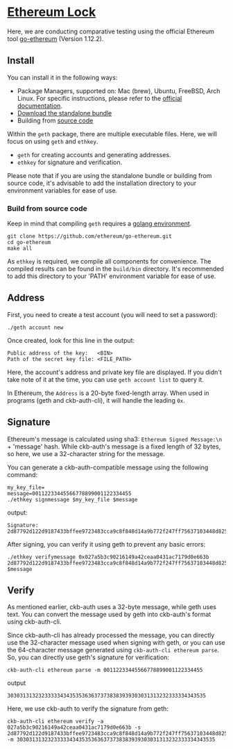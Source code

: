 # [Ethereum Lock](../README.md)

Here, we are conducting comparative testing using the official Ethereum tool [go-ethereum](https://geth.ethereum.org/) (Version 1.12.2).

## Install
You can install it in the following ways:

* Package Managers, supported on: Mac (brew), Ubuntu, FreeBSD, Arch Linux. For specific instructions, please refer to the [official documentation](https://geth.ethereum.org/docs/getting-started/installing-geth).
* [Download the standalone bundle](https://geth.ethereum.org/downloads)
* Building from [source code](https://github.com/ethereum/go-ethereum)

Within the `geth` package, there are multiple executable files. Here, we will focus on using `geth` and `ethkey`.

* `geth` for creating accounts and generating addresses.
* `ethkey` for signature and verification.

Please note that if you are using the standalone bundle or building from source code, it's advisable to add the installation directory to your environment variables for ease of use.

### Build from source code
Keep in mind that compiling `geth` requires a [golang environment](https://go.dev/doc/install).

```
git clone https://github.com/ethereum/go-ethereum.git
cd go-ethereum
make all
```


As `ethkey` is required, we compile all components for convenience. The compiled results can be found in the `build/bin` directory. It's recommended to add this directory to your 'PATH' environment variable for ease of use.

## Address
First, you need to create a test account (you will need to set a password):
```shell
./geth account new
```

Once created, look for this line in the output:
```
Public address of the key:   <BIN>
Path of the secret key file: <FILE_PATH>
```

Here, the account's address and private key file are displayed. If you didn't take note of it at the time, you can use `geth account list` to query it.

In Ethereum, the `Address` is a 20-byte fixed-length array. When used in programs (geth and ckb-auth-cli), it will handle the leading `0x`.

## Signature

Ethereum's message is calculated using sha3: `Ethereum Signed Message:\n` + 'message' hash. While ckb-auth's message is a fixed length of 32 bytes, so here, we use a 32-character string for the message.

You can generate a ckb-auth-compatible message using the following command:
```shell
my_key_file=
message=00112233445566778899001122334455
./ethkey signmessage $my_key_file $message
```
output:
```
Signature: 2d87792d122d9187433bffee9723483cca9c8f848d14a9b772f247ff75637103448d825ff0366a1b6572f48b03ef28705feedeb009e9d95c190922435ae271f401
```

After signing, you can verify it using geth to prevent any basic errors:
```shell
./ethkey verifymessage 0x027a5b3c90216149a42ceaa0431ac7179d0e663b 2d87792d122d9187433bffee9723483cca9c8f848d14a9b772f247ff75637103448d825ff0366a1b6572f48b03ef28705feedeb009e9d95c190922435ae271f401 $message
```

## Verify

As mentioned earlier, ckb-auth uses a 32-byte message, while geth uses text. You can convert the message used by geth into ckb-auth's format using ckb-auth-cli.

Since ckb-auth-cli has already processed the message, you can directly use the 32-character message used when signing with geth, or you can use the 64-character message generated using `ckb-auth-cli ethereum parse`. So, you can directly use geth's signature for verification:

```shell
ckb-auth-cli ethereum parse -m 00112233445566778899001122334455
```

output
```
3030313132323333343435353636373738383939303031313232333334343535
```

Here, we use ckb-auth to verify the signature from geth:
```shell
ckb-auth-cli ethereum verify -a 027a5b3c90216149a42ceaa0431ac7179d0e663b -s 2d87792d122d9187433bffee9723483cca9c8f848d14a9b772f247ff75637103448d825ff0366a1b6572f48b03ef28705feedeb009e9d95c190922435ae271f401 -m 3030313132323333343435353636373738383939303031313232333334343535
```
